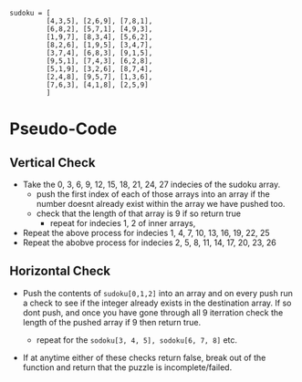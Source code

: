 ```
sudoku = [
         [4,3,5], [2,6,9], [7,8,1],
         [6,8,2], [5,7,1], [4,9,3],
         [1,9,7], [8,3,4], [5,6,2],
         [8,2,6], [1,9,5], [3,4,7],
         [3,7,4], [6,8,3], [9,1,5],
         [9,5,1], [7,4,3], [6,2,8],
         [5,1,9], [3,2,6], [8,7,4],
         [2,4,8], [9,5,7], [1,3,6],
         [7,6,3], [4,1,8], [2,5,9]
         ]
```


# Pseudo-Code

## Vertical Check
  - Take the 0, 3, 6, 9, 12, 15, 18, 21, 24, 27 indecies of the sudoku array.
    - push the first index of each of those arrays into an array if the number doesnt already exist within the array we have pushed too.
    - check that the length of that array is 9 if so return true
      - repeat for indecies 1, 2 of inner arrays,
  - Repeat the above process for indecies 1, 4, 7, 10, 13, 16, 19, 22, 25
  - Repeat the abobve process for indecies 2, 5, 8, 11, 14, 17, 20, 23, 26


## Horizontal Check
  - Push the contents of ```sudoku[0,1,2]``` into an array and on every push run a check to see if the integer already exists in the destination array.  If so dont push, and once you have gone through all 9 iterration check the length of the pushed array if 9 then return true. 
    - repeat for the ```sodoku[3, 4, 5], sodoku[6, 7, 8]``` etc.

- If at anytime either of these checks return false, break out of the function and return that the puzzle is incomplete/failed. 
